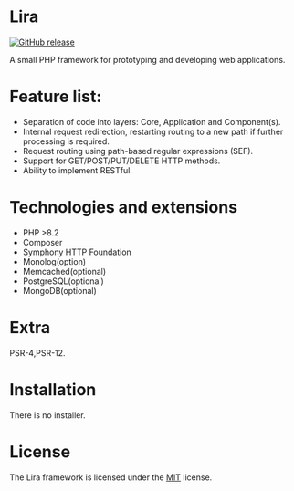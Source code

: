 # Lira
<a href="https://github.com/Scern86/Lira/releases"><img src="https://img.shields.io/github/release/Scern86/Lira.svg" alt="GitHub release"></a>

A small PHP framework for prototyping and developing web applications.

# Feature list:
- Separation of code into layers: Core, Application and Component(s).
- Internal request redirection, restarting routing to a new path if further processing is required.
- Request routing using path-based regular expressions (SEF).
- Support for GET/POST/PUT/DELETE HTTP methods.
- Ability to implement RESTful.

# Technologies and extensions
- PHP >8.2
- Composer
- Symphony HTTP Foundation
- Monolog(option)
- Memcached(optional)
- PostgreSQL(optional)
- MongoDB(optional)

# Extra
PSR-4,PSR-12.

# Installation
There is no installer.

# License
The Lira framework is licensed under the [MIT](LICENSE) license.

